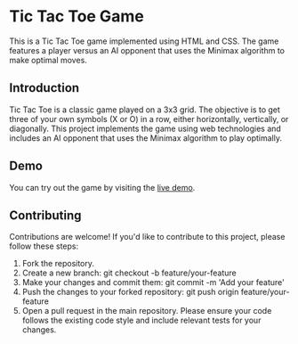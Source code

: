# Tic Tac Toe Game
This is a Tic Tac Toe game implemented using HTML and CSS. The game features a player versus an AI opponent that uses the Minimax algorithm to make optimal moves.
## Introduction
Tic Tac Toe is a classic game played on a 3x3 grid. The objective is to get three of your own symbols (X or O) in a row, either horizontally, vertically, or diagonally. This project implements the game using web technologies and includes an AI opponent that uses the Minimax algorithm to play optimally.
## Demo
You can try out the game by visiting the [live demo](https://vikasyadav-1.github.io/tic-tac-toe/).
## Contributing
Contributions are welcome! If you'd like to contribute to this project, please follow these steps:
1. Fork the repository.
2. Create a new branch: git checkout -b feature/your-feature
3. Make your changes and commit them: git commit -m 'Add your feature'
4. Push the changes to your forked repository: git push origin feature/your-feature
5. Open a pull request in the main repository.
Please ensure your code follows the existing code style and include relevant tests for your changes.
